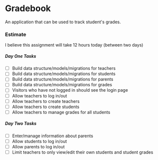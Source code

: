 # Gradebook

An application that can be used to track student's grades.

### Estimate

I believe this assignment will take 12 hours today (between two days)

##### Day One Tasks

* [ ] Build data structure/models/migrations for teachers
* [ ] Build data structure/models/migrations for students
* [ ] Build data structure/models/migrations for parents
* [ ] Build data structure/models/migrations for grades
* [ ] Visitors who have not logged in should see the login page
* [ ] Allow teachers to log in/out
* [ ] Allow teachers to create teachers
* [ ] Allow teachers to create students
* [ ] Allow teachers to manage grades for all students

##### Day Two Tasks

* [ ] Enter/manage information about parents
* [ ] Allow students to log in/out
* [ ] Allow parents to log in/out
* [ ] Limit teachers to only view/edit their own students and student grades
